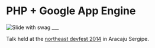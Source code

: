 PHP + Google App Engine
====

![Slide with swag *___*](https://photos-2.dropbox.com/t/0/AADO0jdrdjqr1bZ76Fk6YXJoHyExxh2oaIRDxVjUwTx4Mw/12/153671029/png/1024x768/3/1409382000/0/2/Captura%20de%20tela%202014-08-30%2002.33.42.png/OsoEYljTxdRiZR0zXtKq_iKnxfubEZPCmDxRLcxPqG8)

Talk held at the [northeast devfest 2014](http://2014.devfestne.com.br) in Aracaju Sergipe.

